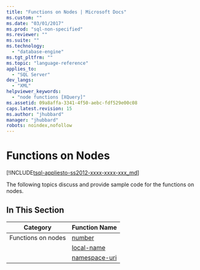 ```yaml
---
title: "Functions on Nodes | Microsoft Docs"
ms.custom: ""
ms.date: "03/01/2017"
ms.prod: "sql-non-specified"
ms.reviewer: ""
ms.suite: ""
ms.technology: 
  - "database-engine"
ms.tgt_pltfrm: ""
ms.topic: "language-reference"
applies_to: 
  - "SQL Server"
dev_langs: 
  - "XML"
helpviewer_keywords: 
  - "node functions [XQuery]"
ms.assetid: 09a8affa-3341-4f50-aebc-fdf529e00c08
caps.latest.revision: 15
ms.author: "jhubbard"
manager: "jhubbard"
robots: noindex,nofollow
---
```

# Functions on Nodes
[!INCLUDE[tsql-appliesto-ss2012-xxxx-xxxx-xxx_md](../a9retired/includes/tsql-appliesto-ss2012-xxxx-xxxx-xxx-md.md)]

  The following topics discuss and provide sample code for the functions on nodes.  
  
## In This Section  
  
|Category|Function Name|  
|--------------|-------------------|  
|Functions on nodes|[number](../xquery/functions-on-nodes-number.md)|  
||[local-name](../xquery/functions-on-nodes-local-name.md)|  
||[namespace-uri](../xquery/functions-on-nodes-namespace-uri.md)|  
  
  